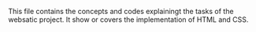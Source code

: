 This file contains the concepts and codes
explainingt the tasks of the
websatic project.
It show or covers the implementation of
HTML and CSS.
